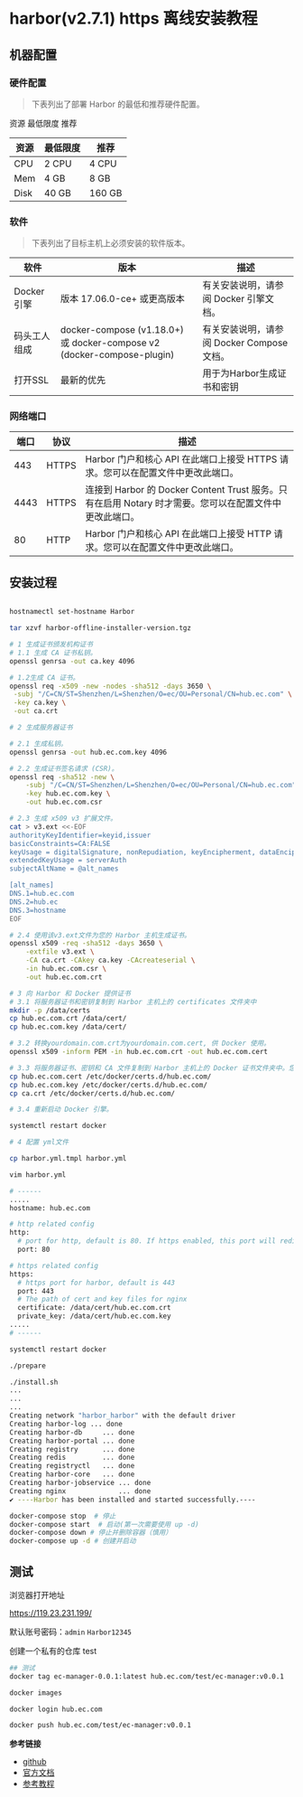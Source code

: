 
# harbor(v2.7.1) https 离线安装教程

## 机器配置

### 硬件配置

> 下表列出了部署 Harbor 的最低和推荐硬件配置。

资源	最低限度	推荐

| 资源 | 最低限度 | 推荐 |
|-----|-----|-----|
| CPU | 2 CPU |4 CPU |
| Mem | 4 GB | 8 GB |
|Disk | 40 GB | 160 GB |

### 软件

> 下表列出了目标主机上必须安装的软件版本。

| 软件 | 版本 | 描述 |
|-----|-----|-----|
Docker引擎 | 版本 17.06.0-ce+ 或更高版本 | 有关安装说明，请参阅 Docker 引擎文档。
码头工人组成 | docker-compose (v1.18.0+) 或 docker-compose v2 (docker-compose-plugin) | 有关安装说明，请参阅 Docker Compose 文档。
打开SSL | 最新的优先 | 用于为Harbor生成证书和密钥

### 网络端口

| 端口 | 协议 | 描述 |
|-----|-----|-----|
443 | HTTPS |Harbor 门户和核心 API 在此端口上接受 HTTPS 请求。您可以在配置文件中更改此端口。
4443 | HTTPS |连接到 Harbor 的 Docker Content Trust 服务。只有在启用 Notary 时才需要。您可以在配置文件中更改此端口。
80 | HTTP | Harbor 门户和核心 API 在此端口上接受 HTTP 请求。您可以在配置文件中更改此端口。

## 安装过程

```sh

hostnamectl set-hostname Harbor

tar xzvf harbor-offline-installer-version.tgz

# 1 生成证书颁发机构证书
# 1.1 生成 CA 证书私钥。
openssl genrsa -out ca.key 4096

# 1.2生成 CA 证书。
openssl req -x509 -new -nodes -sha512 -days 3650 \
 -subj "/C=CN/ST=Shenzhen/L=Shenzhen/O=ec/OU=Personal/CN=hub.ec.com" \
 -key ca.key \
 -out ca.crt

# 2 生成服务器证书

# 2.1 生成私钥。
openssl genrsa -out hub.ec.com.key 4096

# 2.2 生成证书签名请求 (CSR)。
openssl req -sha512 -new \
    -subj "/C=CN/ST=Shenzhen/L=Shenzhen/O=ec/OU=Personal/CN=hub.ec.com" \
    -key hub.ec.com.key \
    -out hub.ec.com.csr

# 2.3 生成 x509 v3 扩展文件。
cat > v3.ext <<-EOF
authorityKeyIdentifier=keyid,issuer
basicConstraints=CA:FALSE
keyUsage = digitalSignature, nonRepudiation, keyEncipherment, dataEncipherment
extendedKeyUsage = serverAuth
subjectAltName = @alt_names

[alt_names]
DNS.1=hub.ec.com
DNS.2=hub.ec
DNS.3=hostname
EOF

# 2.4 使用该v3.ext文件为您的 Harbor 主机生成证书。
openssl x509 -req -sha512 -days 3650 \
    -extfile v3.ext \
    -CA ca.crt -CAkey ca.key -CAcreateserial \
    -in hub.ec.com.csr \
    -out hub.ec.com.crt

# 3 向 Harbor 和 Docker 提供证书
# 3.1 将服务器证书和密钥复制到 Harbor 主机上的 certificates 文件夹中
mkdir -p /data/certs
cp hub.ec.com.crt /data/cert/
cp hub.ec.com.key /data/cert/

# 3.2 转换yourdomain.com.crt为yourdomain.com.cert, 供 Docker 使用。
openssl x509 -inform PEM -in hub.ec.com.crt -out hub.ec.com.cert

# 3.3 将服务器证书、密钥和 CA 文件复制到 Harbor 主机上的 Docker 证书文件夹中。您必须先创建适当的文件夹。
cp hub.ec.com.cert /etc/docker/certs.d/hub.ec.com/
cp hub.ec.com.key /etc/docker/certs.d/hub.ec.com/
cp ca.crt /etc/docker/certs.d/hub.ec.com/

# 3.4 重新启动 Docker 引擎。

systemctl restart docker

# 4 配置 yml文件

cp harbor.yml.tmpl harbor.yml

vim harbor.yml

# ------
.....
hostname: hub.ec.com

# http related config
http:
  # port for http, default is 80. If https enabled, this port will redirect to https port
  port: 80

# https related config
https:
  # https port for harbor, default is 443
  port: 443
  # The path of cert and key files for nginx
  certificate: /data/cert/hub.ec.com.crt
  private_key: /data/cert/hub.ec.com.key
.....
# ------

systemctl restart docker

./prepare

./install.sh
...
...
...
Creating network "harbor_harbor" with the default driver
Creating harbor-log ... done
Creating harbor-db     ... done
Creating harbor-portal ... done
Creating registry      ... done
Creating redis         ... done
Creating registryctl   ... done
Creating harbor-core   ... done
Creating harbor-jobservice ... done
Creating nginx             ... done
✔ ----Harbor has been installed and started successfully.----

docker-compose stop  # 停止
docker-compose start  # 启动(第一次需要使用 up -d)
docker-compose down # 停止并删除容器（慎用）
docker-compose up -d # 创建并启动


```

## 测试

浏览器打开地址

https://119.23.231.199/

默认账号密码：`admin` `Harbor12345`

创建一个私有的仓库 test

```sh
## 测试
docker tag ec-manager-0.0.1:latest hub.ec.com/test/ec-manager:v0.0.1

docker images

docker login hub.ec.com

docker push hub.ec.com/test/ec-manager:v0.0.1
```
**参考链接**

- [github](https://github.com/goharbor/harbor)
- [官方文档](https://goharbor.io/docs/2.7.0/install-config/installation-prereqs/)
- [参考教程](https://www.cnblogs.com/leffss/p/15621165.html)



